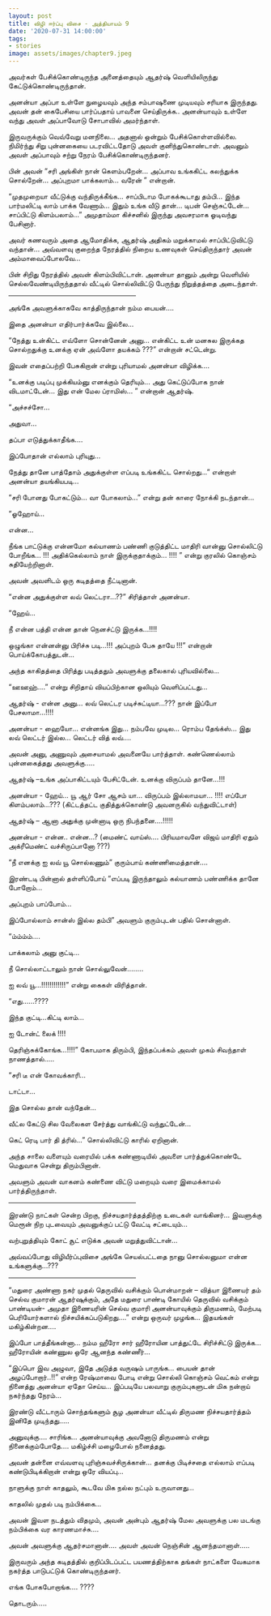 ```yaml
---
layout: post
title: விழி ஈர்ப்பு விசை - அத்தியாயம் 9
date: '2020-07-31 14:00:00'
tags:
- stories
image: assets/images/chapter9.jpeg
---
```


அவர்கள் பேசிக்கொண்டிருந்த அனைத்தையும் ஆதர்ஷ் வெளியிலிருந்து கேட்டுக்கொண்டிருந்தான்.

அனன்யா அப்பா உள்ளே நுழையவும் அந்த சம்பாஷணை முடியவும் சரியாக இருந்தது. அவன் தன் கைபேசியை பார்ப்பதாய் பாவனை செய்திருக்க.. அனன்யாவும் உள்ளே வந்து அவள் அப்பாவோடு சோபாவில் அமர்ந்தாள்.

இருவருக்கும் வெவ்வேறு மனநிலை… அதனால் ஒன்றும் பேசிக்கொள்ளவில்லை. நிமிர்ந்து சிறு புன்னகையை படரவிட்டதோடு அவள் குனிந்துகொண்டாள். அவனும் அவள் அப்பாவும் சற்று நேரம் பேசிக்கொண்டிருந்தனர்.

பின் அவன் “சரி அங்கிள் நான் கெளம்பறேன்… அப்பாவ உங்ககிட்ட கலந்துக்க சொல்றேன்… அப்புறமா பாக்கலாம்… வரேன் ” என்றான்.

“முதமுறையா வீட்டுக்கு வந்திருக்கீங்க… சாப்பிடாம போகக்கூடாது தம்பி… இந்த பார்மலிட்டி லாம் பாக்க வேணாம்… இதும் உங்க வீடு தான்… டிபன் செஞ்சுட்டேன்… சாப்பிட்டு கிளம்பலாம்…” அமுதாம்மா கிச்சனில் இருந்து அவசரமாக ஓடிவந்து பேசினார்.

அவர் கணவரும் அதை ஆமோதிக்க, ஆதர்ஷ் அதிகம் மறுக்காமல் சாப்பிட்டுவிட்டு வந்தான்… அவ்வளவு குறைந்த நேரத்தில் நிறைய உணவுகள் செய்திருந்தார் அவன் அம்மாவைப்போலவே…

பின் சிறிது நேரத்தில் அவன் கிளம்பிவிட்டான். அனன்யா தானும் அன்று வெளியில் செல்லவேண்டியிருந்ததால் வீட்டில் சொல்லிவிட்டு பேருந்து நிறுத்தத்தை அடைந்தாள்.

<hr style="width:50%;height:2px;border-width:0;color:gray;background-color:gray" >

அங்கே அவளுக்காகவே காத்திருந்தான் நம்ம பையன்….

இதை அனன்யா எதிர்பார்க்கவே இல்லை…

“நேத்து உன்கிட்ட எவ்ளோ சொன்னேன் அனு… என்கிட்ட உன் மனசுல இருக்கத சொல்றதுக்கு உனக்கு ஏன் அவ்ளோ தயக்கம் ???” என்றான் சட்டென்று.

இவன் எதைப்பற்றி பேசுகிறான் என்று புரியாமல் அனன்யா விழிக்க….

“உனக்கு படிப்பு முக்கியம்னு எனக்கும் தெரியும்… அது கெட்டுப்போக நான் விடமாட்டேன்… இது என் மேல ப்ராமிஸ்… ” என்றான் ஆதர்ஷ்.

“அச்சச்சோ...

அதுவா...

தப்பா எடுத்துக்காதீங்க....

இப்போதான் எல்லாம் புரியுது…

நேத்து தானே பாத்தோம் அதுக்குள்ள எப்படி உங்ககிட்ட சொல்றது…” என்றாள் அனன்யா தயங்கியபடி…

“சரி போனது போகட்டும்… வா போகலாம்…” என்று தன் காரை நோக்கி நடந்தான்…

“ஓஹோய்…

என்ன…

நீங்க பாட்டுக்கு என்னமோ கல்யாணம் பண்ணி குடுத்திட்ட மாதிரி வான்னு சொல்லிட்டு போறீங்க… !!! அதிக்கெல்லாம் நாள் இருக்குதாக்கும்… !!!! ” என்று குரலில் கொஞ்சம் சுதியேற்றினாள்.

அவன் அவளிடம் ஒரு கடிதத்தை நீட்டினான்.

“என்ன அதுக்குள்ள லவ் லெட்டரா…??” சிரித்தாள் அனன்யா.

“ஹேய்…

நீ என்ன பத்தி என்ன தான் நெனச்ட்டு இருக்க…!!!!

ஒழுங்கா என்னன்னு பிரிச்சு படி…!!! அப்புறம் பேசு தாயே !!!” என்றான்  பொய்க்கோபத்துடன்…

அந்த காகிதத்தை பிரித்து படித்ததும் அவளுக்கு தலைகால் புரியவில்லை…

“ஊஊஹ்….” என்று சிறிதாய் வியப்பிற்கான ஒலியும் வெளிப்பட்டது…

ஆதர்ஷ் - என்ன அனு… லவ் லெட்டர படிச்சுட்டியா…??? நான் இப்போ பேசலாமா…!!!!

அனன்யா - ஹையோ… என்னங்க இது… நம்பவே முடில… ரொம்ப தேங்க்ஸ்…
இது லவ் லெட்டர் இல்ல… லெட்டர் வித் லவ்….

அவன் அனு, அணுவும் அசையாமல் அவனையே  பார்த்தாள்.
கண்ணெல்லாம் புன்னகைத்தது அவளுக்கு…..

ஆதர்ஷ் –உங்க அப்பாகிட்டயும் பேசிட்டேன். உனக்கு விருப்பம் தானே…!!!

அனன்யா - ஹேய்… யூ ஆர் சோ ஆசம் யா… விருப்பம் இல்லாமயா… !!!! எப்போ கிளம்பலாம்…??? (கிட்டத்தட்ட குதித்துக்கொண்டு அவனருகில் வந்துவிட்டாள்)

ஆதர்ஷ் – ஆனா அதுக்கு முன்னாடி ஒரு நிபந்தனை….!!!!!

அனன்யா - என்ன.. என்ன…? (மைண்ட் வாய்ஸ்…. பிரியமாவளே விஜய் மாதிரி ஏதும் அக்ரீமெண்ட் வச்சிருப்பானோ ???)

“நீ எனக்கு ஐ லவ் யூ சொல்லணும்” குரும்பாய் கண்ணிமைத்தான்….

இரண்டடி பின்னால் தள்ளிப்போய் “எப்படி இருந்தாலும் கல்யாணம் பண்ணிக்க தானே போறோம்…

அப்புறம் பாப்போம்…

இப்போல்லாம் சான்ஸ் இல்ல தம்பி” அவளும் குரும்புடன் பதில் சொன்னாள்.

“ம்ம்ம்ம்….

பாக்கலாம் அனு குட்டி…

நீ சொல்லாட்டாலும் நான் சொல்லுவேன்….....

ஐ லவ் யூ…!!!!!!!!!!!!” என்று கைகள் விரித்தான்.

“எது……????

இந்த குட்டி…கிட்டி லாம்…

ஐ டோன்ட் லைக் !!!!

தெரிஞ்சுக்கோங்க…!!!!” கோபமாக திரும்பி, இந்தப்பக்கம் அவள் முகம் சிவந்தாள் நாணத்தால்…..

“சரி டீ என் கோவக்காரி…

டாட்டா…

இத சொல்ல தான் வந்தேன்…

வீட்ல கேட்டு சில வேலைகள சேர்த்து வாங்கிட்டு வந்துட்டேன்…

கெட் ரெடி பார் தி த்ரில்…” சொல்லிவிட்டு காரில் ஏறினான்.

அந்த சாலை வளையும் வரையில் பக்க கண்ணாடியில் அவளை பார்த்துக்கொண்டே மெதுவாக சென்று திரும்பினான்.

அவளும் அவன் வாகனம் கண்ணை விட்டு மறையும் வரை இமைக்காமல் பார்த்திருந்தாள்.

<hr style="width:50%;height:2px;border-width:0;color:gray;background-color:gray" >

இரண்டு நாட்கள் சென்ற பிறகு, நிச்சயதார்த்தத்திற்கு உடைகள் வாங்கினர்… இவளுக்கு மெரூன் நிற புடவையும் அவனுக்குப் பட்டு வேட்டி சட்டையும்…

வற்புறுத்தியும் கோட் சூட் எடுக்க அவன் மறுத்துவிட்டான்…

அவ்வப்போது விழியீர்ப்புவிசை அங்கே செயல்பட்டதை நானு சொல்லனுமா என்ன உங்களுக்கு…???

<hr style="width:50%;height:2px;border-width:0;color:gray;background-color:gray" >

“மதுரை அண்ணா நகர் முதல் தெருவில் வசிக்கும் பொன்மாறன் – வித்யா இணையர் தம் செல்வ குமாரன் ஆதர்ஷுக்கும், அதே மதுரை பாண்டி கோயில் தெருவில் வசிக்கும் பாண்டியன்- அமுதா இணையரின் செல்வ குமாரி அனன்யாவுக்கும் திருமணம், மேற்படி பெரியோர்களால் நிச்சயிக்கப்படுகிறது….” என்று ஒருவர் முழங்க... இதயங்கள் மகிழ்கின்றன....

இப்போ பாத்தீங்கன்னா… நம்ம ஹீரோ சார் ஹீரோயின பாத்துட்டே சிரிச்சிட்டு இருக்க… ஹீரோயின் கண்ணுல ஒரே ஆனந்த கண்ணீர்…

“இப்பொ இவ அழுவா, இதே அடுத்த வருஷம் பாருங்க… பையன் தான் அழப்போறார்..!!” என்ற ரேஷ்மாவை போடி என்று சொல்லி கொஞ்சம் வெட்கம் என்று நினைத்து அனன்யா ஏதோ செய்ய… இப்படியே பலவாறு குரும்புகளுடன் மிக நன்றாய் நகர்ந்தது நேரம்…

இரண்டு வீட்டாரும் சொந்தங்களும் சூழ அனன்யா வீட்டில் திருமண நிச்சயதார்த்தம் இனிதே  முடிந்தது…..

அனுவுக்கு…. சாரிங்க… அனன்யாவுக்கு அவனோடு திருமணம் என்று நினைக்கும்போதே…. மகிழ்ச்சி மழைபோல் நனைத்தது.

அவன் தன்னை எவ்வளவு புரிஞ்சுவச்சிருக்கான்… தனக்கு பிடிச்சதை எல்லாம் எப்படி கண்டுபிடிக்கிறான் என்று ஒரே வியப்பு…

நாளுக்கு நாள் காதலும், கூடவே மிக நல்ல நட்பும் உருவானது…

காதலில் முதல் படி நம்பிக்கை…

அவன் இவள நடத்தும் விதமும், அவன் அன்பும் ஆதர்ஷ் மேல அவளுக்கு பல மடங்கு நம்பிக்கை  வர காரணமாச்சு….

அவன் அவளுக்கு ஆதர்சமானான்…. அவள் அவன் நெஞ்சின் ஆனந்தமானாள்…..

இருவரும் அந்த கடிதத்தில் குறிப்பிடப்பட்ட பயணத்திற்காக தங்கள் நாட்களை வேகமாக நகர்த்த பாடுபட்டுக் கொண்டிருந்தனர்.

எங்க போகபோறாங்க…. ????

தொடரும்…..
